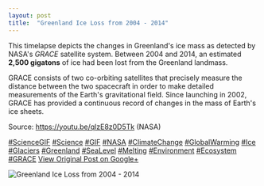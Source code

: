 ```yaml
---
layout: post
title:  "Greenland Ice Loss from 2004 - 2014"
---
```


This timelapse depicts the changes in Greenland's ice mass as detected by NASA's _GRACE_ satellite system. Between 2004 and 2014, an estimated **2,500 gigatons** of ice had been lost from the Greenland landmass.   
  
GRACE consists of two co-orbiting satellites that precisely measure the distance between the two spacecraft in order to make detailed measurements of the Earth's gravitational field. Since launching in 2002, GRACE has provided a continuous record of changes in the mass of Earth's ice sheets.  
  
Source: <https://youtu.be/qlzE8z0D5Tk> (NASA)  
  
[#ScienceGIF](https://plus.google.com/s/%23ScienceGIF/posts) [#Science](https://plus.google.com/s/%23Science/posts) [#GIF](https://plus.google.com/s/%23GIF/posts) [#NASA](https://plus.google.com/s/%23NASA/posts) [#ClimateChange](https://plus.google.com/s/%23ClimateChange/posts) [#GlobalWarming](https://plus.google.com/s/%23GlobalWarming/posts) [#Ice](https://plus.google.com/s/%23Ice/posts) [#Glaciers](https://plus.google.com/s/%23Glaciers/posts) [#Greenland](https://plus.google.com/s/%23Greenland/posts) [#SeaLevel](https://plus.google.com/s/%23SeaLevel/posts) [#Melting](https://plus.google.com/s/%23Melting/posts) [#Environment](https://plus.google.com/s/%23Environment/posts) [#Ecosystem](https://plus.google.com/s/%23Ecosystem/posts) [#GRACE](https://plus.google.com/s/%23GRACE/posts)
[View Original Post on Google+](https://plus.google.com/+ColinSullender/posts/dFQG2me9h8U)

![Greenland Ice Loss from 2004 - 2014](/assets/img/2015-08-31-Greenland-Ice-Loss-from-2004--2014.gif)

